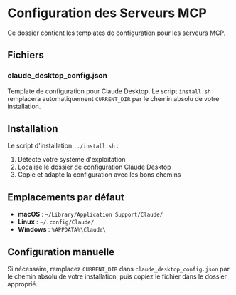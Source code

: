 # Configuration des Serveurs MCP

Ce dossier contient les templates de configuration pour les serveurs MCP.

## Fichiers

### claude_desktop_config.json
Template de configuration pour Claude Desktop. Le script `install.sh` remplacera automatiquement `CURRENT_DIR` par le chemin absolu de votre installation.

## Installation

Le script d'installation `../install.sh` :
1. Détecte votre système d'exploitation
2. Localise le dossier de configuration Claude Desktop
3. Copie et adapte la configuration avec les bons chemins

## Emplacements par défaut

- **macOS** : `~/Library/Application Support/Claude/`
- **Linux** : `~/.config/Claude/`
- **Windows** : `%APPDATA%\Claude\`

## Configuration manuelle

Si nécessaire, remplacez `CURRENT_DIR` dans `claude_desktop_config.json` par le chemin absolu de votre installation, puis copiez le fichier dans le dossier approprié.